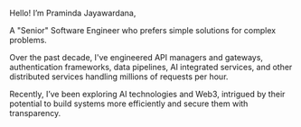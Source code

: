 
Hello! I’m Praminda Jayawardana, 

A "Senior" Software Engineer who prefers simple solutions for complex problems.

Over the past decade, I've engineered API managers and gateways, authentication frameworks, data pipelines, AI integrated services, and other distributed services handling millions of requests per hour.

Recently, I’ve been exploring AI technologies and Web3, intrigued by their potential to build systems more efficiently and secure them with transparency.